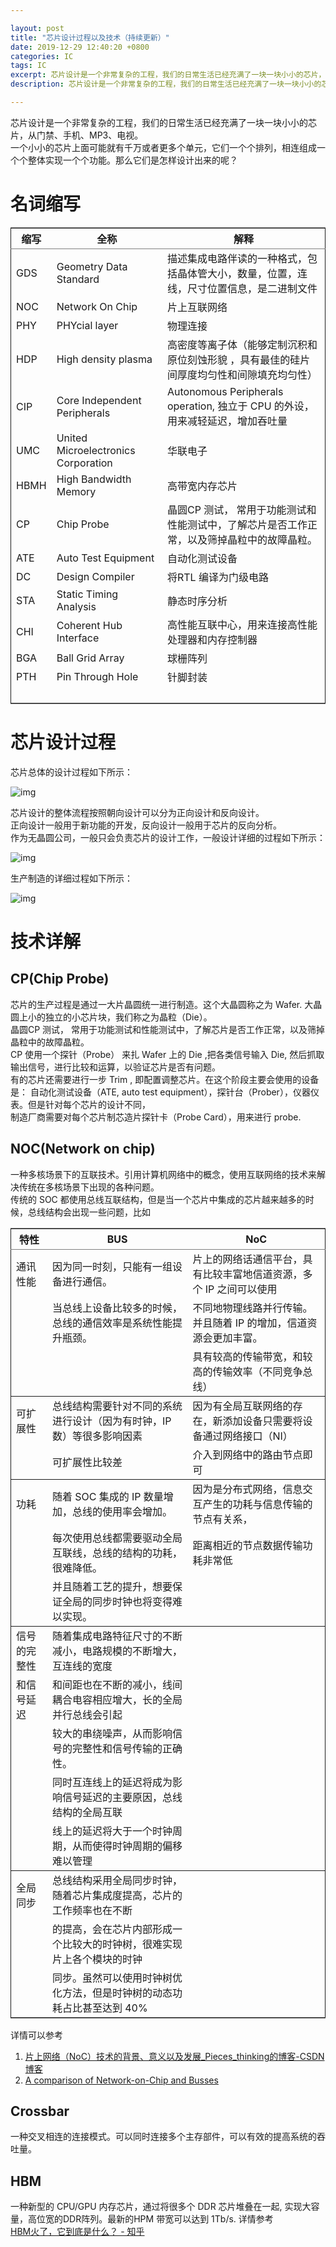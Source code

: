 ```yaml
---

layout: post  
title: "芯片设计过程以及技术（持续更新）"  
date: 2019-12-29 12:40:20 +0800  
categories: IC  
tags: IC  
excerpt: 芯片设计是一个非常复杂的工程，我们的日常生活已经充满了一块一块小小的芯片，从门禁、手机、MP3、电视。一个小小的芯片上面可能就有千万或者更多个单元，它们一个个排列，相连组成一个个整体实现一个个功能。那么它们是怎样设计出来的呢？  
description: 芯片设计是一个非常复杂的工程，我们的日常生活已经充满了一块一块小小的芯片，从门禁、手机、MP3、电视。一个小小的芯片上面可能就有千万或者更多个单元，它们一个个排列，相连组成一个个整体实现一个个功能。那么它们是怎样设计出来的呢？  

---
```


芯片设计是一个非常复杂的工程，我们的日常生活已经充满了一块一块小小的芯片，从门禁、手机、MP3、电视。  
一个小小的芯片上面可能就有千万或者更多个单元，它们一个个排列，相连组成一个个整体实现一个个功能。那么它们是怎样设计出来的呢？  


# 名词缩写

<table border="2" cellspacing="0" cellpadding="6" rules="groups" frame="hsides">


<colgroup>
<col  class="org-left" />

<col  class="org-left" />

<col  class="org-left" />
</colgroup>
<thead>
<tr>
<th scope="col" class="org-left">缩写</th>
<th scope="col" class="org-left">全称</th>
<th scope="col" class="org-left">解释</th>
</tr>
</thead>

<tbody>
<tr>
<td class="org-left">GDS</td>
<td class="org-left">Geometry Data Standard</td>
<td class="org-left">描述集成电路伴读的一种格式，包括晶体管大小，数量，位置，连线，尺寸位置信息，是二进制文件</td>
</tr>


<tr>
<td class="org-left">NOC</td>
<td class="org-left">Network On Chip</td>
<td class="org-left">片上互联网络</td>
</tr>


<tr>
<td class="org-left">PHY</td>
<td class="org-left">PHYcial layer</td>
<td class="org-left">物理连接</td>
</tr>


<tr>
<td class="org-left">HDP</td>
<td class="org-left">High density plasma</td>
<td class="org-left">高密度等离子体（能够定制沉积和原位刻蚀形貌 ，具有最佳的硅片间厚度均匀性和间隙填充均匀性）</td>
</tr>


<tr>
<td class="org-left">CIP</td>
<td class="org-left">Core Independent Peripherals</td>
<td class="org-left">Autonomous Peripherals operation, 独立于 CPU 的外设，用来减轻延迟，增加吞吐量</td>
</tr>


<tr>
<td class="org-left">UMC</td>
<td class="org-left">United Microelectronics Corporation</td>
<td class="org-left">华联电子</td>
</tr>


<tr>
<td class="org-left">HBMH</td>
<td class="org-left">High Bandwidth Memory</td>
<td class="org-left">高带宽内存芯片</td>
</tr>


<tr>
<td class="org-left">CP</td>
<td class="org-left">Chip Probe</td>
<td class="org-left">晶圆CP 测试， 常用于功能测试和性能测试中，了解芯片是否工作正常，以及筛掉晶粒中的故障晶粒。</td>
</tr>


<tr>
<td class="org-left">ATE</td>
<td class="org-left">Auto Test Equipment</td>
<td class="org-left">自动化测试设备</td>
</tr>


<tr>
<td class="org-left">DC</td>
<td class="org-left">Design Compiler</td>
<td class="org-left">将RTL 编译为门级电路</td>
</tr>


<tr>
<td class="org-left">STA</td>
<td class="org-left">Static Timing Analysis</td>
<td class="org-left">静态时序分析</td>
</tr>


<tr>
<td class="org-left">CHI</td>
<td class="org-left">Coherent Hub Interface</td>
<td class="org-left">高性能互联中心，用来连接高性能处理器和内存控制器</td>
</tr>


<tr>
<td class="org-left">BGA</td>
<td class="org-left">Ball Grid Array</td>
<td class="org-left">球栅阵列</td>
</tr>


<tr>
<td class="org-left">PTH</td>
<td class="org-left">Pin Through Hole</td>
<td class="org-left">针脚封装</td>
</tr>


<tr>
<td class="org-left">&#xa0;</td>
<td class="org-left">&#xa0;</td>
<td class="org-left">&#xa0;</td>
</tr>
</tbody>
</table>


# 芯片设计过程

芯片总体的设计过程如下所示：  

![img](./icflow.png)  

芯片设计的整体流程按照朝向设计可以分为正向设计和反向设计。  
正向设计一般用于新功能的开发，反向设计一般用于芯片的反向分析。  
作为无晶圆公司，一般只会负责芯片的设计工作，一般设计详细的过程如下所示：  

![img](./fabless.png)  

生产制造的详细过程如下所示：  

![img](fab.png)  


# 技术详解


## CP(Chip Probe)

芯片的生产过程是通过一大片晶圆统一进行制造。这个大晶圆称之为 Wafer. 大晶圆上小的独立的小芯片块，我们称之为晶粒（Die）。  
晶圆CP 测试， 常用于功能测试和性能测试中，了解芯片是否工作正常，以及筛掉晶粒中的故障晶粒。  
CP 使用一个探针（Probe） 来扎 Wafer 上的 Die ,把各类信号输入 Die, 然后抓取输出信号，进行比较和运算，以验证芯片是否有问题。  
有的芯片还需要进行一步 Trim , 即配置调整芯片。在这个阶段主要会使用的设备是： 自动化测试设备（ATE, auto test equipment），探针台（Prober），仪器仪表。但是针对每个芯片的设计不同，  
制造厂商需要对每个芯片制芯造片探针卡（Probe Card），用来进行 probe.  


## NOC(Network on chip)

一种多核场景下的互联技术。引用计算机网络中的概念，使用互联网络的技术来解决传统在多核场景下出现的各种问题。  
传统的 SOC 都使用总线互联结构，但是当一个芯片中集成的芯片越来越多的时候，总线结构会出现一些问题，比如  

<table border="2" cellspacing="0" cellpadding="6" rules="groups" frame="hsides">


<colgroup>
<col  class="org-left" />

<col  class="org-left" />

<col  class="org-left" />
</colgroup>
<thead>
<tr>
<th scope="col" class="org-left">特性</th>
<th scope="col" class="org-left">BUS</th>
<th scope="col" class="org-left">NoC</th>
</tr>
</thead>

<tbody>
<tr>
<td class="org-left">通讯性能</td>
<td class="org-left">因为同一时刻，只能有一组设备进行通信。</td>
<td class="org-left">片上的网络话通信平台，具有比较丰富地信道资源，多个 IP 之间可以使用</td>
</tr>


<tr>
<td class="org-left">&#xa0;</td>
<td class="org-left">当总线上设备比较多的时候，总线的通信效率是系统性能提升瓶颈。</td>
<td class="org-left">不同地物理线路并行传输。并且随着 IP 的增加，信道资源会更加丰富。</td>
</tr>


<tr>
<td class="org-left">&#xa0;</td>
<td class="org-left">&#xa0;</td>
<td class="org-left">具有较高的传输带宽，和较高的传输效率（不同竞争总线）</td>
</tr>
</tbody>

<tbody>
<tr>
<td class="org-left">可扩展性</td>
<td class="org-left">总线结构需要针对不同的系统进行设计（因为有时钟，IP 数）等很多影响因素</td>
<td class="org-left">因为有全局互联网络的存在，新添加设备只需要将设备通过网络接口（NI）</td>
</tr>


<tr>
<td class="org-left">&#xa0;</td>
<td class="org-left">可扩展性比较差</td>
<td class="org-left">介入到网络中的路由节点即可</td>
</tr>
</tbody>

<tbody>
<tr>
<td class="org-left">功耗</td>
<td class="org-left">随着 SOC 集成的 IP 数量增加，总线的使用率会增加。</td>
<td class="org-left">因为是分布式网络，信息交互产生的功耗与信息传输的节点有关系，</td>
</tr>


<tr>
<td class="org-left">&#xa0;</td>
<td class="org-left">每次使用总线都需要驱动全局互联线，总线的结构的功耗，很难降低。</td>
<td class="org-left">距离相近的节点数据传输功耗非常低</td>
</tr>


<tr>
<td class="org-left">&#xa0;</td>
<td class="org-left">并且随着工艺的提升，想要保证全局的同步时钟也将变得难以实现。</td>
<td class="org-left">&#xa0;</td>
</tr>
</tbody>

<tbody>
<tr>
<td class="org-left">信号的完整性</td>
<td class="org-left">随着集成电路特征尺寸的不断减小，电路规模的不断增大，互连线的宽度</td>
<td class="org-left">&#xa0;</td>
</tr>


<tr>
<td class="org-left">和信号延迟</td>
<td class="org-left">和间距也在不断的减小，线间耦合电容相应增大，长的全局并行总线会引起</td>
<td class="org-left">&#xa0;</td>
</tr>


<tr>
<td class="org-left">&#xa0;</td>
<td class="org-left">较大的串绕噪声，从而影响信号的完整性和信号传输的正确性。</td>
<td class="org-left">&#xa0;</td>
</tr>


<tr>
<td class="org-left">&#xa0;</td>
<td class="org-left">同时互连线上的延迟将成为影响信号延迟的主要原因，总线结构的全局互联</td>
<td class="org-left">&#xa0;</td>
</tr>


<tr>
<td class="org-left">&#xa0;</td>
<td class="org-left">线上的延迟将大于一个时钟周期，从而使得时钟周期的偏移难以管理</td>
<td class="org-left">&#xa0;</td>
</tr>
</tbody>

<tbody>
<tr>
<td class="org-left">全局同步</td>
<td class="org-left">总线结构采用全局同步时钟，随着芯片集成度提高，芯片的工作频率也在不断</td>
<td class="org-left">&#xa0;</td>
</tr>


<tr>
<td class="org-left">&#xa0;</td>
<td class="org-left">的提高，会在芯片内部形成一个比较大的时钟树，很难实现片上各个模块的时钟</td>
<td class="org-left">&#xa0;</td>
</tr>


<tr>
<td class="org-left">&#xa0;</td>
<td class="org-left">同步。虽然可以使用时钟树优化方法，但是时钟树的动态功耗占比甚至达到 40%</td>
<td class="org-left">&#xa0;</td>
</tr>
</tbody>
</table>

详情可以参考  

1.  [片上网络（NoC）技术的背景、意义以及发展\_Pieces\_thinking的博客-CSDN博客](https://blog.csdn.net/Pieces_thinking/article/details/77938041)
2.  [A comparison of Network-on-Chip and Busses](https://www.design-reuse.com/articles/10496/a-comparison-of-network-on-chip-and-busses.html)


## Crossbar

一种交叉相连的连接模式。可以同时连接多个主存部件，可以有效的提高系统的吞吐量。  


## HBM

一种新型的 CPU/GPU 内存芯片，通过将很多个 DDR 芯片堆叠在一起, 实现大容量，高位宽的DDR阵列。最新的HPM 带宽可以达到 1Tb/s. 详情参考  
[HBM火了，它到底是什么？ - 知乎](https://zhuanlan.zhihu.com/p/33990592)  

